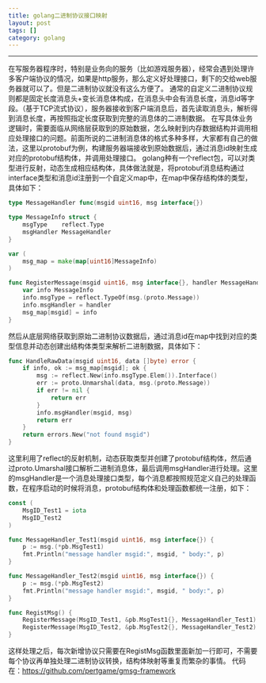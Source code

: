 ```yaml
---
title: golang二进制协议接口映射
layout: post
tags: []
category: golang
---
```

  

------------

在写服务器程序时，特别是业务向的服务（比如游戏服务器），经常会遇到处理许多客户端协议的情况，如果是http服务，那么定义好处理接口，剩下的交给web服务器就可以了。但是二进制协议就没有这么方便了。
  通常的自定义二进制协议规则都是固定长度消息头+变长消息体构成，在消息头中会有消息长度，消息id等字段。（基于TCP流式协议），服务器接收到客户端消息后，首先读取消息头，解析得到消息长度，再按照指定长度获取到完整的消息体的二进制数据。
  在写具体业务逻辑时，需要面临从网络层获取到的原始数据，怎么映射到内存数据结构并调用相应处理接口的问题。前面所说的二进制消息体的格式多种多样，大家都有自己的做法，这里以protobuf为例，构建服务器端接收到原始数据后，通过消息id映射生成对应的protobuf结构体，并调用处理接口。
  golang种有一个reflect包，可以对类型进行反射，动态生成相应结构体，具体做法就是，将protobuf消息结构通过interface类型和消息id注册到一个自定义map中，在map中保存结构体的类型，具体如下：
```go
type MessageHandler func(msgid uint16, msg interface{})

type MessageInfo struct {
	msgType    reflect.Type
	msgHandler MessageHandler
}

var (
	msg_map = make(map[uint16]MessageInfo)
)

func RegisterMessage(msgid uint16, msg interface{}, handler MessageHandler) {
	var info MessageInfo
	info.msgType = reflect.TypeOf(msg.(proto.Message))
	info.msgHandler = handler
	msg_map[msgid] = info
}
```
  然后从底层网络获取到原始二进制协议数据后，通过消息id在map中找到对应的类型信息并动态创建出结构体类型来解析二进制数据，具体如下：
```go
func HandleRawData(msgid uint16, data []byte) error {
	if info, ok := msg_map[msgid]; ok {
		msg := reflect.New(info.msgType.Elem()).Interface()
		err := proto.Unmarshal(data, msg.(proto.Message))
		if err != nil {
			return err
		}
		info.msgHandler(msgid, msg)
		return err
	}
	return errors.New("not found msgid")
}
```
  这里利用了reflect的反射机制，动态获取类型并创建了protobuf结构体，然后通过proto.Umarshal接口解析二进制消息体，最后调用msgHandler进行处理。这里的msgHandler是一个消息处理接口类型，每个消息都按照规范定义自己的处理函数，在程序启动的时候将消息，protobuf结构体和处理函数都统一注册，如下：
```go
const (
	MsgID_Test1 = iota
	MsgID_Test2
)

func MessageHandler_Test1(msgid uint16, msg interface{}) {
	p := msg.(*pb.MsgTest1)
	fmt.Println("message handler msgid:", msgid, " body:", p)
}

func MessageHandler_Test2(msgid uint16, msg interface{}) {
	p := msg.(*pb.MsgTest2)
	fmt.Println("message handler msgid:", msgid, " body:", p)
}

func RegistMsg() {
	RegisterMessage(MsgID_Test1, &pb.MsgTest1{}, MessageHandler_Test1)
	RegisterMessage(MsgID_Test2, &pb.MsgTest2{}, MessageHandler_Test2)
}

```
这样处理之后，每次新增协议只需要在RegistMsg函数里面新加一行即可，不需要每个协议再单独处理二进制协议转换，结构体映射等重复而繁杂的事情。
代码在：https://github.com/pertgame/gmsg-framework